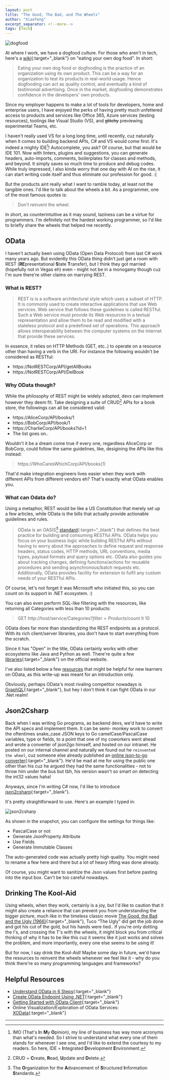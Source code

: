 ```yaml
---
layout: post
title: "The Good, The Bad, and The Wheels"
author: "Xiaofeng"
excerpt_separator: <!--more-->
tags: [Tech]
---
```


![dogfood](../assets/images/20210313/dogfood.jpg)

At where I work, we have a dogfood culture. <!--more--> For those who aren't in tech, here's a [wiki](https://en.wikipedia.org/wiki/Eating_your_own_dog_food){:target="_blank"} on "eating your own dog food". In short:

> Eating your own dog food or dogfooding is the practice of an organization using its own product. This can be a way for an organization to test its products in real-world usage. Hence dogfooding can act as quality control, and eventually a kind of testimonial advertising. Once in the market, dogfooding demonstrates confidence in the developers' own products.

Since my employer happens to make a lot of tools for developers, home and enterprise users, I have enjoyed the perks of having pretty much unfettered access to products and services like Office 365, Azure services (testing resources), toolings like Visual Studio (VS), and ~~glitchy~~ previewing experimental Teams, etc.

I haven't really used VS for a long long time, until recently, cuz naturally when it comes to building backend APIs, C# and VS would come first. It's indeed a mighty IDE[^fn1]! Autocomplete, you ask? Of course, but that would be IDE 101. Now with linters, plugins and suggestions, you can generate headers, auto-imports, comments, boilerplates for classes and methods, and beyond. It simply saves so much time to produce and debug codes. While truly impressed, I also kinda worry that one day with AI on the rise, it can start writing code itself and thus eliminate our profession for good. :(

But the products aint really what I want to ramble today, at least not the tangible ones. I'd like to talk about the wheels a bit. As a programmer, one of the most famous quotes is:

> Don't reinvent the wheel.

In short, as counterintuitive as it may sound, laziness can be a virtue for programmers. I'm definitely not the hardest working programmer, so I'd like to briefly share the wheels that helped me recently.  

## OData

I haven't actually been using OData (Open Data Protocol) from last C# work many years ago. But evidently this OData thing didn't just get a room with REST (**RE**presentational **S**tate **T**ransfer), but I think they got married (hopefully not in Vegas eh) even - might not be in a monogamy though cuz I'm sure there're other claims on marrying REST.  

### What is REST?

> REST is is a software architectural style which uses a subset of HTTP. It is commonly used to create interactive applications that use Web services. Web service that follows these guidelines is called RESTful. Such a Web service must provide its Web resources in a textual representation and allow them to be read and modified with a stateless protocol and a predefined set of operations. This approach allows interoperability between the computer systems on the Internet that provide these services.

In essence, it relies on HTTP Methods (GET, etc..) to operate on a resource other than having a verb in the URI. For instance the following wouldn't be considered as RESTful:

* https://NotRESTCorp/API/getAllBooks
* https://NotRESTCorp/API/DelBook

### Why OData though?

While the philosophy of REST might be widely adopted, devs can implement however they deem fit. Take designing a suite of CRUD[^fn2] APIs for a book store, the followings can all be considered valid:

* https://AliceCorp/API/books/1
* https://BobCorp/API/book/1
* https://CharlieCorp/API/books?id=1
* The list goes on..

Wouldn't it be a dream come true if every one, regardless AliceCorp or BobCorp, could follow the same guidelines, like, desigining the APIs like this instead:

> https://WhoCaresWhichCorp/API/books(1)

That'd make integration engineers lives easier when they work with different APIs from different vendors eh? That's exactly what OData enables you.

### What can Odata do?

Using a metaphor, REST would be like a US Constitution that merely set up a few articles, while OData is the bills that actually provide actionable guidelines and rules.  

> OData is an OASIS[^fn3] [standard](https://www.oasis-open.org/committees/tc_home.php?wg_abbrev=odata){:target="_blank"} that defines the best practice for building and consuming RESTful APIs. OData helps you focus on your business logic while building RESTful APIs without having to worry about the approaches to define request and response headers, status codes, HTTP methods, URL conventions, media types, payload formats and query options etc. OData also guides you about tracking changes, defining functions/actions for reusable procedures and sending asynchronous/batch requests etc. Additionally, OData provides facility for extension to fulfil any custom needs of your RESTful APIs.

Of course, let's not forget it was Microsoft who initiated this, so you can count on its support in .NET ecosystem. :)

You can also even perform SQL-like filtering with the resources, like returning all Categories with less than 10 products:

> GET http://host/service/Categories?$filter=Products/$count lt 10

OData does far more than standardizing the REST endpoints as a protocol. With its rich client/server libraries, you don't have to start everything from the scratch.

Since it has "Open" in the title, OData certainly works with other ecosystems like Java and Python as well. There're quite a few [libraries](https://www.odata.org/libraries/){:target="_blank"} on the official website.

I've also listed below a few [resources](#helpfullinks) that might be helpful for new learners on OData, as this write-up was meant for an introduction only.

Obviously, perhaps OData's most rivaling competitor nowadays is [GraphQL](https://graphql.org/){:target="_blank"}, but hey I don't think it can fight OData in our .Net realm!

## Json2Csharp

Back when I was writing Go programs, as backend devs, we'd have to write the API specs and implement them. It can be semi- monkey work to convert the oftentimes snake_case JSON keys to Go camelCase/PascalCase variables, type or fields, to a point that one of my coworkers went ahead and wrote a converter of json2go himself, and hosted on our intranet. He posted on our internal channel and naturally we found out he `reinvented the wheel`, cuz someone else already published an [online json-to-go converter](https://mholt.github.io/json-to-go/){:target="_blank"}. He'd be mad at me for using the public one other than his cuz he argued they had the same functionalities - not to throw him under the bus but tbh, his version wasn't so smart on detecting the int32 values haha!

Anyways, since I'm writing C# now, I'd like to introduce [json2csharp](https://json2csharp.com/){:target="_blank"}.

It's pretty straightforward to use. Here's an example I typed in:

![json2csharp](../assets/images/20210313/json2csharp.jpg)

As shown in the snapshot, you can configure the settings for things like:

* PascalCase or not
* Generate JsonProperty Attribute
* Use Fields
* Generate Immutable Classes

The auto-generated code was actually pretty high quality. You might need to rename a few here and there but a lot of heavy lifting was done already.

Of course, you might want to sanitize the Json values first before pasting into the input box. Can't be too careful nowadays.

## Drinking The Kool-Aid

Using wheels, when they work, certainly is a joy, but I'd like to caution that it might also create a reliance that can prevent you from understanding the bigger picture, much like in the timeless classic movie [The Good, the Bad and the Ugly (1966)](https://www.imdb.com/title/tt0060196/){:target="_blank"}, Tuco “The Ugly” did get the job done and got his cut of the gold, but his hands were tied.. If you're only dotting the I's, and crossing the T's with the wheels, it might block you from critical thinking of why it has to be like this cuz it seems like it just works and solves the problem, and more importantly, every one else seems to be using it!

But for now, I say drink the Kool-Aid! Maybe some day in future, we'd have the resources to reinvent the wheels whenever we feel like it - why do you think there're so many programming languages and frameworks?

## Helpful Resources<a name="helpfullinks"></a>

* [Understand OData in 6 Steps](https://www.odata.org/getting-started/understand-odata-in-6-steps/){:target="_blank"}
* [Create OData Endpoint Using .NET](https://docs.microsoft.com/en-us/aspnet/web-api/overview/odata-support-in-aspnet-web-api/odata-v4/create-an-odata-v4-endpoint){:target="_blank"}
* [Getting Started with OData Client](https://docs.microsoft.com/en-us/odata/client/getting-started){:target="_blank"}
* Online Visualization/Exploration of OData Services: [XOData](https://pragmatiqa.com/xodata/){:target="_blank"}

---

[^fn1]: IMO (That's **I**n **M**y **O**pinion), my line of business has way more acronyms than what's needed. So I strive to understand what every one of them stands for whenever I see one, and I'd like to extend the courtesy to my readers. So here, IDE = **I**ntegrated **D**evelopment **E**nvironment.
[^fn2]: CRUD = **C**reate, **R**ead, **U**pdate and **D**elete.
[^fn3]: The **O**rganization for the **A**dvancement of **S**tructured **I**nformation **S**tandards.
